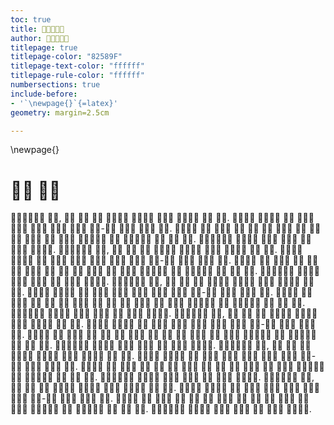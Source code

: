 ```yaml
---
toc: true
title: 𖪰𖩵𖪂𖪫𖩸
author: 𖪰𖩵𖪂𖪫𖩸
titlepage: true
titlepage-color: "82589F"
titlepage-text-color: "ffffff"
titlepage-rule-color: "ffffff"
numbersections: true
include-before:
- '`\newpage{}`{=latex}'
geometry: margin=2.5cm

---
```


\newpage{}

# 𖪣𖩰 𖪦𖩷

𖩸𖪰𖪒𖪤𖪌𖪧 𖪬𖪗, 𖪸𖪙 𖪵𖪃 𖪠𖪗 𖪭𖩽𖪦𖩴 𖪬𖩴𖪢𖩵 𖪩𖩻𖪬 𖪲𖪒𖪰𖪖 𖪣𖩰 𖪦𖪗. 𖪭𖩽𖪦𖩴 𖪬𖩴𖪢𖩵 𖪫𖪗 𖪦𖪌𖪂 𖪠𖪄𖪀 𖪵𖪌𖪐 𖪥𖩻𖪫 𖪩𖪌𖪬 𖪥𖩶-𖪩𖪇 𖪫𖪌𖪬 𖩸𖪷𖪕 𖪴𖩿. 𖪲𖪒𖪠𖩲 𖪰𖪖 𖪣𖩻𖪫 𖪡𖪏 𖪩𖪇 𖪬𖪗 𖪦𖪌𖪂 𖪠𖪆 𖪠𖩲 𖪰𖪖 𖪮𖩸𖪫 𖪮𖩶 𖩸𖪰𖪖 𖩸𖪴𖩰𖩸𖪀 𖪩𖪘 𖪲𖪒𖪷𖩴𖪀 𖪰𖪖 𖪡𖪍 𖪬𖪗. 𖪬𖩸𖪄𖪐𖪴𖪂 𖪭𖩽𖪦𖩴 𖪩𖩻𖪬 𖪮𖪌𖪠 𖪠𖪗 𖩸𖪷𖪕 𖪲𖪒𖪠𖩴.  𖩸𖪰𖪒𖪤𖪌𖪧 𖪬𖪗, 𖪸𖪙 𖪵𖪃 𖪠𖪗 𖪭𖩽𖪦𖩴 𖪬𖩴𖪢𖩵 𖪩𖩻𖪬 𖪲𖪒𖪰𖪖 𖪣𖩰 𖪦𖪗. 𖪭𖩽𖪦𖩴 𖪬𖩴𖪢𖩵 𖪫𖪗 𖪦𖪌𖪂 𖪠𖪄𖪀 𖪵𖪌𖪐 𖪥𖩻𖪫 𖪩𖪌𖪬 𖪥𖩶-𖪩𖪇 𖪫𖪌𖪬 𖩸𖪷𖪕 𖪴𖩿. 𖪲𖪒𖪠𖩲 𖪰𖪖 𖪣𖩻𖪫 𖪡𖪏 𖪩𖪇 𖪬𖪗 𖪦𖪌𖪂 𖪠𖪆 𖪠𖩲 𖪰𖪖 𖪮𖩸𖪫 𖪮𖩶 𖩸𖪰𖪖 𖩸𖪴𖩰𖩸𖪀 𖪩𖪘 𖪲𖪒𖪷𖩴𖪀 𖪰𖪖 𖪡𖪍 𖪬𖪗. 𖪬𖩸𖪄𖪐𖪴𖪂 𖪭𖩽𖪦𖩴 𖪩𖩻𖪬 𖪮𖪌𖪠 𖪠𖪗 𖩸𖪷𖪕 𖪲𖪒𖪠𖩴. 𖩸𖪰𖪒𖪤𖪌𖪧 𖪬𖪗, 𖪸𖪙 𖪵𖪃 𖪠𖪗 𖪭𖩽𖪦𖩴 𖪬𖩴𖪢𖩵 𖪩𖩻𖪬 𖪲𖪒𖪰𖪖 𖪣𖩰 𖪦𖪗. 𖪭𖩽𖪦𖩴 𖪬𖩴𖪢𖩵 𖪫𖪗 𖪦𖪌𖪂 𖪠𖪄𖪀 𖪵𖪌𖪐 𖪥𖩻𖪫 𖪩𖪌𖪬 𖪥𖩶-𖪩𖪇 𖪫𖪌𖪬 𖩸𖪷𖪕 𖪴𖩿. 𖪲𖪒𖪠𖩲 𖪰𖪖 𖪣𖩻𖪫 𖪡𖪏 𖪩𖪇 𖪬𖪗 𖪦𖪌𖪂 𖪠𖪆 𖪠𖩲 𖪰𖪖 𖪮𖩸𖪫 𖪮𖩶 𖩸𖪰𖪖 𖩸𖪴𖩰𖩸𖪀 𖪩𖪘 𖪲𖪒𖪷𖩴𖪀 𖪰𖪖 𖪡𖪍 𖪬𖪗. 𖪬𖩸𖪄𖪐𖪴𖪂 𖪭𖩽𖪦𖩴 𖪩𖩻𖪬 𖪮𖪌𖪠 𖪠𖪗 𖩸𖪷𖪕 𖪲𖪒𖪠𖩴. 𖩸𖪰𖪒𖪤𖪌𖪧 𖪬𖪗, 𖪸𖪙 𖪵𖪃 𖪠𖪗 𖪭𖩽𖪦𖩴 𖪬𖩴𖪢𖩵 𖪩𖩻𖪬 𖪲𖪒𖪰𖪖 𖪣𖩰 𖪦𖪗. 𖪭𖩽𖪦𖩴 𖪬𖩴𖪢𖩵 𖪫𖪗 𖪦𖪌𖪂 𖪠𖪄𖪀 𖪵𖪌𖪐 𖪥𖩻𖪫 𖪩𖪌𖪬 𖪥𖩶-𖪩𖪇 𖪫𖪌𖪬 𖩸𖪷𖪕 𖪴𖩿. 𖪲𖪒𖪠𖩲 𖪰𖪖 𖪣𖩻𖪫 𖪡𖪏 𖪩𖪇 𖪬𖪗 𖪦𖪌𖪂 𖪠𖪆 𖪠𖩲 𖪰𖪖 𖪮𖩸𖪫 𖪮𖩶 𖩸𖪰𖪖 𖩸𖪴𖩰𖩸𖪀 𖪩𖪘 𖪲𖪒𖪷𖩴𖪀 𖪰𖪖 𖪡𖪍 𖪬𖪗. 𖪬𖩸𖪄𖪐𖪴𖪂 𖪭𖩽𖪦𖩴 𖪩𖩻𖪬 𖪮𖪌𖪠 𖪠𖪗 𖩸𖪷𖪕 𖪲𖪒𖪠𖩴. 𖩸𖪰𖪒𖪤𖪌𖪧 𖪬𖪗, 𖪸𖪙 𖪵𖪃 𖪠𖪗 𖪭𖩽𖪦𖩴 𖪬𖩴𖪢𖩵 𖪩𖩻𖪬 𖪲𖪒𖪰𖪖 𖪣𖩰 𖪦𖪗. 𖪭𖩽𖪦𖩴 𖪬𖩴𖪢𖩵 𖪫𖪗 𖪦𖪌𖪂 𖪠𖪄𖪀 𖪵𖪌𖪐 𖪥𖩻𖪫 𖪩𖪌𖪬 𖪥𖩶-𖪩𖪇 𖪫𖪌𖪬 𖩸𖪷𖪕 𖪴𖩿. 𖪲𖪒𖪠𖩲 𖪰𖪖 𖪣𖩻𖪫 𖪡𖪏 𖪩𖪇 𖪬𖪗 𖪦𖪌𖪂 𖪠𖪆 𖪠𖩲 𖪰𖪖 𖪮𖩸𖪫 𖪮𖩶 𖩸𖪰𖪖 𖩸𖪴𖩰𖩸𖪀 𖪩𖪘 𖪲𖪒𖪷𖩴𖪀 𖪰𖪖 𖪡𖪍 𖪬𖪗. 𖪬𖩸𖪄𖪐𖪴𖪂 𖪭𖩽𖪦𖩴 𖪩𖩻𖪬 𖪮𖪌𖪠 𖪠𖪗 𖩸𖪷𖪕 𖪲𖪒𖪠𖩴. 𖩸𖪰𖪒𖪤𖪌𖪧 𖪬𖪗, 𖪸𖪙 𖪵𖪃 𖪠𖪗 𖪭𖩽𖪦𖩴 𖪬𖩴𖪢𖩵 𖪩𖩻𖪬 𖪲𖪒𖪰𖪖 𖪣𖩰 𖪦𖪗. 𖪭𖩽𖪦𖩴 𖪬𖩴𖪢𖩵 𖪫𖪗 𖪦𖪌𖪂 𖪠𖪄𖪀 𖪵𖪌𖪐 𖪥𖩻𖪫 𖪩𖪌𖪬 𖪥𖩶-𖪩𖪇 𖪫𖪌𖪬 𖩸𖪷𖪕 𖪴𖩿. 𖪲𖪒𖪠𖩲 𖪰𖪖 𖪣𖩻𖪫 𖪡𖪏 𖪩𖪇 𖪬𖪗 𖪦𖪌𖪂 𖪠𖪆 𖪠𖩲 𖪰𖪖 𖪮𖩸𖪫 𖪮𖩶 𖩸𖪰𖪖 𖩸𖪴𖩰𖩸𖪀 𖪩𖪘 𖪲𖪒𖪷𖩴𖪀 𖪰𖪖 𖪡𖪍 𖪬𖪗. 𖪬𖩸𖪄𖪐𖪴𖪂 𖪭𖩽𖪦𖩴 𖪩𖩻𖪬 𖪮𖪌𖪠 𖪠𖪗 𖩸𖪷𖪕 𖪲𖪒𖪠𖩴. 